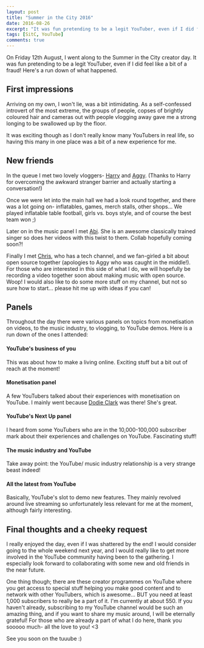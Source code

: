 ```yaml
---
layout: post
title: "Summer in the City 2016"
date: 2016-08-26
excerpt: "It was fun pretending to be a legit YouTuber, even if I did feel like a bit of a fraud!"
tags: [SitC, YouTube]
comments: true
---
```


On Friday 12th August, I went along to the Summer in the City creator day. It was fun pretending to be a legit YouTuber, even if I did feel like a bit of a fraud! Here's a run down of what happened.

## First impressions

Arriving on my own, I won't lie, was a bit intimidating. As a self-confessed introvert of the most extreme, the groups of people, copses of brightly coloured hair and cameras out with people vlogging away gave me a strong longing to be swallowed up by the floor.

It was exciting though as I don't really know many YouTubers in real life, so having this many in one place was a bit of a new experience for me.

## New friends

In the queue I met two lovely vloggers- <a href="https://www.youtube.com/channel/UCrYDHZrQB9pe0vnm8gKhMrQ" target="_blank">Harry</a> and <a href="https://www.youtube.com/channel/UCGNPKIBhFAin1KCvFZ4GpmA" target="_blank">Aggy</a>. (Thanks to Harry for overcoming the awkward stranger barrier and actually starting a conversation!)

Once we were let into the main hall we had a look round together, and there was a lot going on- inflatables, games, merch stalls, other shops... We played inflatable table football, girls vs. boys style, and of course the best team won ;)

Later on in the music panel I met <a href="https://www.youtube.com/channel/UCzg3d6SUufdPSMr7uE__PEg" target="_blank">Abi</a>. She is an awesome classically trained singer so does her videos with this twist to them. Collab hopefully coming soon?!

Finally I met <a href="https://www.youtube.com/channel/UCAPR27YUyxmgwm3Wc2WSHLw" target="_blank">Chris</a>, who has a tech channel, and we fan-girled a bit about open source together (apologies to Aggy who was caught in the middle!). For those who are interested in this side of what I do, we will hopefully be recording a video together soon about making music with open source. Woop! I would also like to do some more stuff on my channel, but not so sure how to start... please hit me up with ideas if you can!

## Panels

Throughout the day there were various panels on topics from monetisation on videos, to the music industry, to vlogging, to YouTube demos. Here is a run down of the ones I attended:

#### YouTube's business of you
This was about how to make a living online. Exciting stuff but a bit out of reach at the moment!

#### Monetisation panel
A few YouTubers talked about their experiences with monetisation on YouTube. I mainly went because <a href="https://www.youtube.com/user/doddleoddle" target="_blank">Dodie Clark</a> was there! She's great.

#### YouTube's Next Up panel
I heard from some YouTubers who are in the 10,000-100,000 subscriber mark about their experiences and challenges on YouTube. Fascinating stuff!

#### The music industry and YouTube
Take away point: the YouTube/ music industry relationship is a very strange beast indeed!

#### All the latest from YouTube
Basically, YouTube's slot to demo new features. They mainly revolved around live streaming so unfortunately less relevant for me at the moment, although fairly interesting.

## Final thoughts and a cheeky request

I really enjoyed the day, even if I was shattered by the end! I would consider going to the whole weekend next year, and I would really like to get more involved in the YouTube community having been to the gathering. I especially look forward to collaborating with some new and old friends in the near future.

One thing though; there are these creator programmes on YouTube where you get access to special stuff helping you make good content and to network with other YouTubers, which is awesome... BUT you need at least 1,000 subscribers to really be a part of it. I'm currently at about 550. If you haven't already, subscribing to my YouTube channel would be such an amazing thing, and if you want to share my music around, I will be eternally grateful! For those who are already a part of what I do here, thank you sooooo much- all the love to you! <3

See you soon on the tuuube :)
